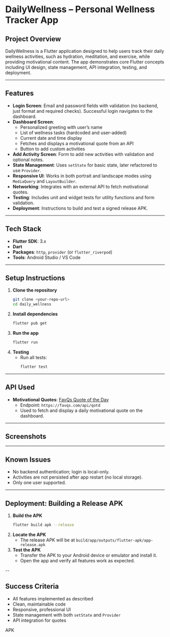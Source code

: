 # DailyWellness – Personal Wellness Tracker App

## Project Overview
DailyWellness is a Flutter application designed to help users track their daily wellness activities, such as hydration, meditation, and exercise, while providing motivational content. The app demonstrates core Flutter concepts including UI design, state management, API integration, testing, and deployment.

---

## Features

- **Login Screen**: Email and password fields with validation (no backend, just format and required checks). Successful login navigates to the dashboard.
- **Dashboard Screen**:
  - Personalized greeting with user’s name
  - List of wellness tasks (hardcoded and user-added)
  - Current date and time display
  - Fetches and displays a motivational quote from an API
  - Button to add custom activities
- **Add Activity Screen**: Form to add new activities with validation and optional notes.
- **State Management**: Uses `setState` for basic state, later refactored to use `Provider`.
- **Responsive UI**: Works in both portrait and landscape modes using `MediaQuery` and `LayoutBuilder`.
- **Networking**: Integrates with an external API to fetch motivational quotes.
- **Testing**: Includes unit and widget tests for utility functions and form validation.
- **Deployment**: Instructions to build and test a signed release APK.

---

## Tech Stack
- **Flutter SDK**: 3.x
- **Dart**
- **Packages**: `http`, `provider` (or `flutter_riverpod`)
- **Tools**: Android Studio / VS Code

---

## Setup Instructions

1. **Clone the repository**
   ```bash
   git clone <your-repo-url>
   cd daily_wellness
   ```
2. **Install dependencies**
   ```bash
   flutter pub get
   ```
3. **Run the app**
   ```bash
   flutter run
   ```
4. **Testing**
   - Run all tests:
     ```bash
     flutter test
     ```

---

## API Used
- **Motivational Quotes**: [FavQs Quote of the Day](https://favqs.com/api/qotd)
  - Endpoint: `https://favqs.com/api/qotd`
  - Used to fetch and display a daily motivational quote on the dashboard.

---

## Screenshots
<!-- Add screenshots of Login, Dashboard, and Add Activity screens here -->

---

## Known Issues
- No backend authentication; login is local-only.
- Activities are not persisted after app restart (no local storage).
- Only one user supported.

---

## Deployment: Building a Release APK
1. **Build the APK**
   ```bash
   flutter build apk --release
   ```
2. **Locate the APK**
   - The release APK will be at `build/app/outputs/flutter-apk/app-release.apk`
3. **Test the APK**
   - Transfer the APK to your Android device or emulator and install it.
   - Open the app and verify all features work as expected.

--

## Success Criteria
- All features implemented as described
- Clean, maintainable code
- Responsive, professional UI
- State management with both `setState` and `Provider`
- API integration for quotes

APK


